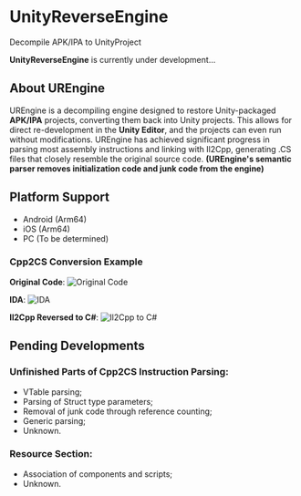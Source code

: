 # UnityReverseEngine
Decompile APK/IPA to UnityProject

**UnityReverseEngine** is currently under development...

## About UREngine
UREngine is a decompiling engine designed to restore Unity-packaged **APK/IPA** projects, converting them back into Unity projects. This allows for direct re-development in the **Unity Editor**, and the projects can even run without modifications. UREngine has achieved significant progress in parsing most assembly instructions and linking with Il2Cpp, generating .CS files that closely resemble the original source code. **(UREngine's semantic parser removes initialization code and junk code from the engine)**

## Platform Support

- Android (Arm64)
- iOS (Arm64)
- PC (To be determined)

### Cpp2CS Conversion Example
**Original Code**:
![Original Code](https://raw.githubusercontent.com/IIIImmmyyy/UnityReverseEngine/master/source/ori.png)

**IDA**:
![IDA](https://raw.githubusercontent.com/IIIImmmyyy/UnityReverseEngine/master/source/ida.png)

**Il2Cpp Reversed to C#**:
![Il2Cpp to C#](https://raw.githubusercontent.com/IIIImmmyyy/UnityReverseEngine/master/source/back.png)

## Pending Developments
### Unfinished Parts of Cpp2CS Instruction Parsing:

- VTable parsing;
- Parsing of Struct type parameters;
- Removal of junk code through reference counting;
- Generic parsing;
- Unknown.

### Resource Section:

- Association of components and scripts;
- Unknown.
